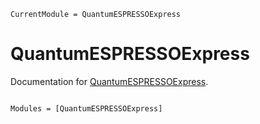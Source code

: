 ```@meta
CurrentModule = QuantumESPRESSOExpress
```

# QuantumESPRESSOExpress

Documentation for [QuantumESPRESSOExpress](https://github.com/MineralsCloud/QuantumESPRESSOExpress.jl).

```@index
```

```@autodocs
Modules = [QuantumESPRESSOExpress]
```
